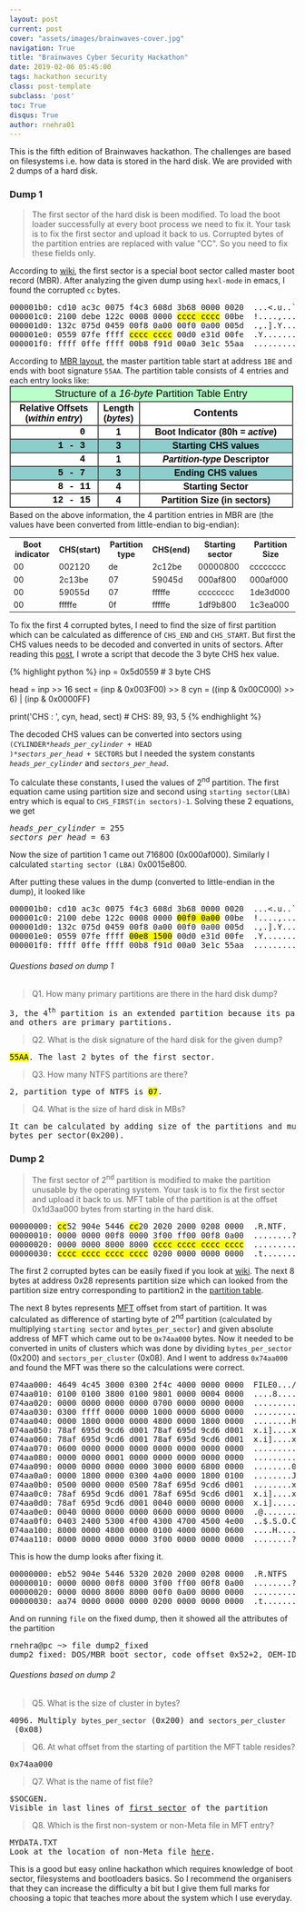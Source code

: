 ```yaml
---
layout: post
current: post
cover: "assets/images/brainwaves-cover.jpg"
navigation: True
title: "Brainwaves Cyber Security Hackathon"
date: 2019-02-06 05:45:00
tags: hackathon security
class: post-template
subclass: 'post'
toc: True
disqus: True
author: rnehra01
---
```


This is the fifth edition of Brainwaves hackathon. The challenges are based on filesystems i.e. how data is stored in the hard disk. We are provided with 2 dumps of a hard disk.

<h3>Dump 1</h3>
<blockquote>
<p>The first sector of the hard disk is been modified. To load the boot loader successfully at every boot process we need to fix it. Your task is to fix the first sector and upload it back to us. Corrupted bytes  of the partition entries  are replaced  with value "CC". So you need to fix  these fields only.</p>
</blockquote>
According to <a href="https://en.wikipedia.org/wiki/Master_boot_record">wiki</a>, the first sector is a special boot sector called master boot record (MBR). After analyzing the given dump using <code>hexl-mode</code> in emacs, I found the corrupted <code>cc</code> bytes.

<pre>
000001b0: cd10 ac3c 0075 f4c3 608d 3b68 0000 0020  ...<.u..`.;h...
000001c0: 2100 debe 122c 0008 0000 <mark>cccc cccc</mark> 00be  !....,..........
000001d0: 132c 075d 0459 00f8 0a00 00f0 0a00 005d  .,.].Y.........]
000001e0: 0559 07fe ffff <mark>cccc cccc</mark> 00d0 e31d 00fe  .Y..............
000001f0: ffff 0ffe ffff 00b8 f91d 00a0 3e1c 55aa  ............>..U
</pre>

According to <a href="https://en.wikipedia.org/wiki/Master_boot_record#Sector_layout">MBR layout</a>, the master partition table start at address <code>1BE</code> and ends with boot signature <code>55AA</code>. The partition table consists of 4 entries and each entry looks like:
<img src="/assets/images/PartitionTables.png" alt="Partition Entry">
Based on the above information, the 4 partition entries in MBR are (the values have been converted from little-endian to big-endian):

<table id="part-table">
<tbody>
<tr>
<th>Boot indicator</th>
<th>CHS(start)</th>
<th>Partition type</th>
<th>CHS(end)</th>
<th>Starting sector</th>
<th>Partition Size</th>
</tr>
<tr>
<td>00</td>
<td>002120</td>
<td>de</td>
<td>2c12be</td>
<td>00000800</td>
<td>cccccccc</td>
</tr>
<tr class="even">
<td>00</td>
<td>2c13be</td>
<td>07</td>
<td>59045d</td>
<td>000af800</td>
<td>000af000</td>
</tr>
<tr>
<td>00</td>
<td>59055d</td>
<td>07</td>
<td>fffffe</td>
<td>cccccccc</td>
<td>1de3d000</td>
</tr>
<tr class="even">
<td>00</td>
<td>fffffe</td>
<td>0f</td>
<td>fffffe</td>
<td>1df9b800</td>
<td>1c3ea000</td>
</tr>
</tbody>
</table>

To fix the first 4 corrupted bytes, I need to find the size of first partition which can be calculated as difference of <code>CHS_END</code> and <code>CHS_START</code>. But first the CHS values needs to be decoded and converted in units of sectors. After reading this <a href="https://thestarman.pcministry.com/asm/mbr/PartTables.htm#Decoding">post</a>, I wrote a script that decode the 3 byte CHS hex value.

{% highlight python %}
inp = 0x5d0559		# 3 byte CHS 

head = inp >> 16
sect =  (inp & 0x003F00) >> 8
cyn = ((inp & 0x00C000) >> 6) | (inp & 0x0000FF)

print('CHS : ', cyn, head, sect)     # CHS: 89, 93, 5
{% endhighlight %}

The decoded CHS values can be converted into sectors using <code>(CYLINDER*<i>heads_per_cylinder</i> + HEAD )*<i>sectors_per_head</i> + SECTORS</code> but I needed the system constants <code><i>heads_per_cylinder</i></code> and <code><i>sectors_per_head</i></code>.

To calculate these constants, I used the values of 2<sup>nd</sup> partition. The first equation came using partition size and second using <code>starting sector(LBA)</code> entry which is equal to <code>CHS_FIRST(in sectors)-1</code>. Solving these 2 equations, we get

<pre>
<i>heads_per_cylinder</i> = 255
<i>sectors_per_head</i> = 63
</pre>

Now the size of partition 1 came out 716800 (0x000af000). Similarly I calculated <code>starting sector (LBA)</code> 0x0015e800.

After putting these values in the dump (converted to little-endian in the dump), it looked like

<pre>
000001b0: cd10 ac3c 0075 f4c3 608d 3b68 0000 0020  ...<.u..`.;h... 
000001c0: 2100 debe 122c 0008 0000 <mark>00f0 0a00</mark> 00be  !....,..........
000001d0: 132c 075d 0459 00f8 0a00 00f0 0a00 005d  .,.].Y.........]
000001e0: 0559 07fe ffff <mark>00e8 1500</mark> 00d0 e31d 00fe  .Y..............
000001f0: ffff 0ffe ffff 00b8 f91d 00a0 3e1c 55aa  ............>.U.
</pre>

<h6>Questions based on dump 1</h6>
<blockquote>
Q1. How many primary partitions are there in the hard disk dump?
</blockquote>

<pre>
3, the 4<sup>th</sup> partition is an extended partition because its partition type is <mark>0f</mark>
and others are primary partitions.
</pre>

<blockquote>
Q2. What is the disk signature of the hard disk for the given dump?
</blockquote>

<pre>
<mark>55AA</mark>. The last 2 bytes of the first sector.
</pre>

<blockquote>
Q3. How many NTFS partitions are there?
</blockquote>

<pre>
2, partition type of NTFS is <mark>07</mark>.
</pre>

<blockquote>
Q4. What is the size of hard disk in MBs?
</blockquote>

<pre>
It can be calculated by adding size of the partitions and multiplying by
bytes_per_sector(0x200).
</pre>

<h3>Dump 2</h3>

<blockquote>
The first sector of 2<sup>nd</sup> partition is modified to make the partition unusable by the operating system. Your task is to fix the first sector  and upload it back to us. MFT table of the partition is at the offset 0x1d3aa000 bytes from starting in the hard disk.
</blockquote>

<pre>
00000000: <mark>cc</mark>52 904e 5446 <mark>cc</mark>20 2020 2000 0208 0000  .R.NTF.    .....
00000010: 0000 0000 00f8 0000 3f00 ff00 00f8 0a00  ........?.......
00000020: 0000 0000 8000 8000 <mark>cccc cccc cccc cccc</mark>  ................
00000030: <mark>cccc cccc cccc cccc</mark> 0200 0000 0000 0000  .t..............
</pre>

The first 2 corrupted bytes can be easily fixed if you look at <a href="https://en.wikipedia.org/wiki/NTFS#Partition_Boot_Sector">wiki</a>. The next 8 bytes at address 0x28 represents partition size which can looked from the partition size entry corresponding to partition2 in the  <a href="#part-table">partition table</a>.

The next 8 bytes represents <a href="https://en.wikipedia.org/wiki/NTFS#Master_File_Table">MFT</a> offset from start of partition. It was calculated as difference of starting byte of 2<sup>nd</sup> partition (calculated by multiplying <code>starting sector</code> and <code>bytes_per_sector</code>) and given absolute address of MFT which came out to be <code>0x74aa000</code> bytes. Now it needed to be converted in units of clusters which was done by dividing <code>bytes_per_sector</code> (0x200) and <code>sectors_per_cluster</code> (0x08). And I went to address <code>0x74aa000</code> and found the MFT was there so the calculations were correct.
<pre id="dump2_fixed">
074aa000: 4649 4c45 3000 0300 2f4c 4000 0000 0000  FILE0.../L@.....
074aa010: 0100 0100 3800 0100 9801 0000 0004 0000  ....8...........
074aa020: 0000 0000 0000 0000 0700 0000 0000 0000  ................
074aa030: 0300 ffff 0000 0000 1000 0000 6000 0000  ............`...
074aa040: 0000 1800 0000 0000 4800 0000 1800 0000  ........H.......
074aa050: 78af 695d 9cd6 d001 78af 695d 9cd6 d001  x.i]....x.i]....
074aa060: 78af 695d 9cd6 d001 78af 695d 9cd6 d001  x.i]....x.i]....
074aa070: 0600 0000 0000 0000 0000 0000 0000 0000  ................
074aa080: 0000 0000 0001 0000 0000 0000 0000 0000  ................
074aa090: 0000 0000 0000 0000 3000 0000 6800 0000  ........0...h...
074aa0a0: 0000 1800 0000 0300 4a00 0000 1800 0100  ........J.......
074aa0b0: 0500 0000 0000 0500 78af 695d 9cd6 d001  ........x.i]....
074aa0c0: 78af 695d 9cd6 d001 78af 695d 9cd6 d001  x.i]....x.i]....
074aa0d0: 78af 695d 9cd6 d001 0040 0000 0000 0000  x.i].....@......
074aa0e0: 0040 0000 0000 0000 0600 0000 0000 0000  .@..............
074aa0f0: 0403 2400 5300 4f00 4300 4700 4500 4e00  ..$.S.O.C.G.E.N
074aa100: 8000 0000 4800 0000 0100 4000 0000 0600  ....H.....@.....
074aa110: 0000 0000 0000 0000 3f00 0000 0000 0000  ........?.......
</pre>

This is how the dump looks after fixing it.

<pre>
00000000: eb52 904e 5446 5320 2020 2000 0208 0000  .R.NTFS    .....
00000010: 0000 0000 00f8 0000 3f00 ff00 00f8 0a00  ........?.......
00000020: 0000 0000 8000 8000 00f0 0a00 0000 0000  ................
00000030: aa74 0000 0000 0000 0200 0000 0000 0000  .t..............
</pre>

And on running <code>file</code> on the fixed dump, then it showed all the attributes of the partition

<pre>
rnehra@pc ~> file dump2_fixed
dump2_fixed: DOS/MBR boot sector, code offset 0x52+2, OEM-ID "NTFS    ", sectors/cluster 8, Media descriptor 0xf8, sectors/track 63, heads 255, hidden sectors 718848, dos < 4.0 BootSector (0x80), FAT (1Y bit by descriptor); NTFS, sectors/track 63, sectors 716800, $MFT start cluster 29866, $MFTMirror start cluster 2, bytes/RecordSegment 2^(-1*246), clusters/index block 1, serial number 040ae5d9dae5d8c72
</pre>

<h6>Questions based on dump 2</h6>
<blockquote>
Q5. What is the size of cluster in bytes?
</blockquote>

<pre>
4096. Multiply <code>bytes_per_sector</code> (0x200) and <code>sectors_per_cluster</code> (0x08)
</pre>

<blockquote>
Q6. At what offset from the starting of partition the MFT table resides?
</blockquote>

<pre>
0x74aa000
</pre>

<blockquote>
Q7. What is the name of fist file?
</blockquote>

<pre>
$SOCGEN.
Visible in last lines of <a href="#dump2_fixed">first sector</a> of the partition
</pre>

<blockquote>
Q8. Which is the first non-system or non-Meta file in MFT entry?
</blockquote>

<pre>
MYDATA.TXT
Look at the location of non-Meta file <a href="https://en.wikipedia.org/wiki/NTFS#Metafiles">here</a>.
</pre>

This is a good but easy online hackathon which requires knowledge of boot sector, filesystems and bootloaders basics. So I recommend the organisers that they can increase the difficulty a bit but I give them full marks for choosing a topic that teaches more about the system which I use everyday.